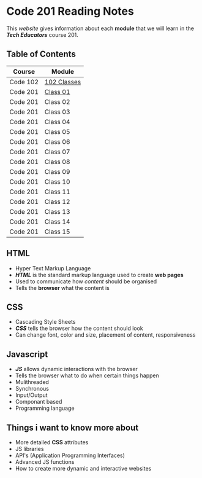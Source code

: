 # Code 201 Reading Notes

This *website* gives information about each **module** that we will learn in the ***Tech Educators*** course 201.

## Table of Contents
| Course | Module |
| -------- | --------|
| Code 102 | [102 Classes](https://github.com/CollinsDrew/reading-notes) |
| Code 201 | [Class 01](https://github.com/CollinsDrew/Tech-Ed201/blob/main/class_01.md) |
| Code 201 | Class 02 |
| Code 201 | Class 03 |
| Code 201 | Class 04 |
| Code 201 | Class 05 |
| Code 201 | Class 06 |
| Code 201 | Class 07 |
| Code 201 | Class 08 |
| Code 201 | Class 09 |
| Code 201 | Class 10 |
| Code 201 | Class 11 |
| Code 201 | Class 12 |
| Code 201 | Class 13 |
| Code 201 | Class 14 |
| Code 201 | Class 15 |

## HTML
- Hyper Text Markup Language
- ***HTML*** is the standard markup language used to create **web pages**
- Used to communicate how *content* should be organised
- Tells the **browser** what the content is

## CSS
- Cascading Style Sheets
- ***CSS*** tells the browser how the content should look
- Can change font, color and size, placement of content, responsiveness

## Javascript
- ***JS*** allows dynamic interactions with the browser
- Tells the browser what to do when certain things happen
- Mulithreaded
- Synchronous
- Input/Output
- Componant based
- Programming language

## Things i want to know more about

- More detailed **CSS** attributes
- JS libraries
- API's (Application Programming Interfaces)
- Advanced JS functions
- How to create more dynamic and interactive websites
